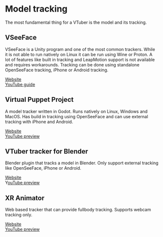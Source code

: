 # Model tracking

The most fundamental thing for a VTuber is the model and its tracking.

## VSeeFace

VSeeFace is a Unity program and one of the most common trackers. While it is not able to run natively on Linux it can be run using Wine or Proton. A lot of features like built in tracking and LeapMotion support is not available and requires workarounds. Tracking can be done using standalone OpenSeeFace tracking, iPhone or Android tracking.

[Website](https://www.vseeface.icu/) \
[YouTube guide](https://www.youtube.com/watch?v=vQeIm5Qvft4)

## Virtual Puppet Project

A model tracker written in Godot. Runs natively on Linux, Windows and MacOS. Has build in tracking using OpenSeeFace and can use external tracking with iPhone and Android.

[Website](https://vpup.pro/) \
[YouTube preview](https://www.youtube.com/watch?v=aCd-9emR8tQ)

## VTuber tracker for Blender

Blender plugin that tracks a model in Blender. Only support external tracking like OpenSeeFace, iPhone or Android.

[Website](https://nuemedia.booth.pm/items/4216877) \
Y[ouTube preview](https://www.youtube.com/watch?v=00qx3uaT0TU)

## XR Animator

Web based tracker that can provide fullbody tracking. Supports webcam tracking only.

[Website](https://github.com/ButzYung/SystemAnimatorOnline) \
[YouTube preview](https://www.youtube.com/watch?v=hp7yVZszBhw)
